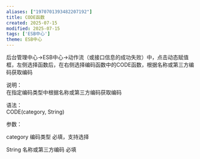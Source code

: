```yaml
---
aliases: ["1970701393482207192"]
title: CODE函数
created: 2025-07-15
modified: 2025-07-15
tags: ['ESB中心']
theme: ESB中心
---
```


后台管理中心->ESB中心->动作流（或接口信息的成功失败）中，点击动态赋值框，左侧选择函数后，在右侧选择编码函数中的CODE函数，根据名称或第三方编码获取编码

说明：  
在指定编码类型中根据名称或第三方编码获取编码

语法：  
CODE(category, String)

参数：

category 编码类型 必填，支持选择

String 名称或第三方编码 必填